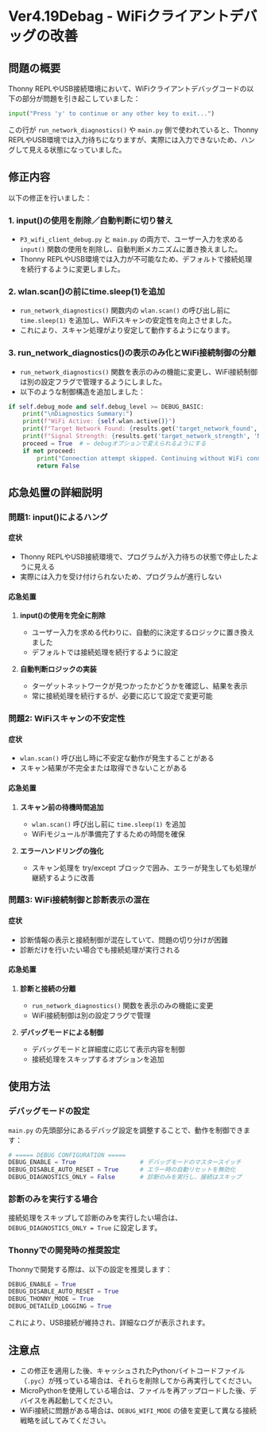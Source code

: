 # Ver4.19Debag - WiFiクライアントデバッグの改善

## 問題の概要

Thonny REPLやUSB接続環境において、WiFiクライアントデバッグコードの以下の部分が問題を引き起こしていました：

```python
input("Press 'y' to continue or any other key to exit...")
```

この行が `run_network_diagnostics()` や `main.py` 側で使われていると、Thonny REPLやUSB環境では入力待ちになりますが、実際には入力できないため、ハングして見える状態になっていました。

## 修正内容

以下の修正を行いました：

### 1. input()の使用を削除／自動判断に切り替え

- `P3_wifi_client_debug.py` と `main.py` の両方で、ユーザー入力を求める `input()` 関数の使用を削除し、自動判断メカニズムに置き換えました。
- Thonny REPLやUSB環境では入力が不可能なため、デフォルトで接続処理を続行するように変更しました。

### 2. wlan.scan()の前にtime.sleep(1)を追加

- `run_network_diagnostics()` 関数内の `wlan.scan()` の呼び出し前に `time.sleep(1)` を追加し、WiFiスキャンの安定性を向上させました。
- これにより、スキャン処理がより安定して動作するようになります。

### 3. run_network_diagnostics()の表示のみ化とWiFi接続制御の分離

- `run_network_diagnostics()` 関数を表示のみの機能に変更し、WiFi接続制御は別の設定フラグで管理するようにしました。
- 以下のような制御構造を追加しました：

```python
if self.debug_mode and self.debug_level >= DEBUG_BASIC:
    print("\nDiagnostics Summary:")
    print(f"WiFi Active: {self.wlan.active()}")
    print(f"Target Network Found: {results.get('target_network_found', False)}")
    print(f"Signal Strength: {results.get('target_network_strength', 'N/A')} dBm")
    proceed = True  # ← debugオプションで変えられるようにする
    if not proceed:
        print("Connection attempt skipped. Continuing without WiFi connection.")
        return False
```

## 応急処置の詳細説明

### 問題1: input()によるハング

#### 症状
- Thonny REPLやUSB接続環境で、プログラムが入力待ちの状態で停止したように見える
- 実際には入力を受け付けられないため、プログラムが進行しない

#### 応急処置
1. **input()の使用を完全に削除**
   - ユーザー入力を求める代わりに、自動的に決定するロジックに置き換えました
   - デフォルトでは接続処理を続行するように設定

2. **自動判断ロジックの実装**
   - ターゲットネットワークが見つかったかどうかを確認し、結果を表示
   - 常に接続処理を続行するが、必要に応じて設定で変更可能

### 問題2: WiFiスキャンの不安定性

#### 症状
- `wlan.scan()` 呼び出し時に不安定な動作が発生することがある
- スキャン結果が不完全または取得できないことがある

#### 応急処置
1. **スキャン前の待機時間追加**
   - `wlan.scan()` 呼び出し前に `time.sleep(1)` を追加
   - WiFiモジュールが準備完了するための時間を確保

2. **エラーハンドリングの強化**
   - スキャン処理を try/except ブロックで囲み、エラーが発生しても処理が継続するように改善

### 問題3: WiFi接続制御と診断表示の混在

#### 症状
- 診断情報の表示と接続制御が混在していて、問題の切り分けが困難
- 診断だけを行いたい場合でも接続処理が実行される

#### 応急処置
1. **診断と接続の分離**
   - `run_network_diagnostics()` 関数を表示のみの機能に変更
   - WiFi接続制御は別の設定フラグで管理

2. **デバッグモードによる制御**
   - デバッグモードと詳細度に応じて表示内容を制御
   - 接続処理をスキップするオプションを追加

## 使用方法

### デバッグモードの設定

`main.py` の先頭部分にあるデバッグ設定を調整することで、動作を制御できます：

```python
# ===== DEBUG CONFIGURATION =====
DEBUG_ENABLE = True                  # デバッグモードのマスタースイッチ
DEBUG_DISABLE_AUTO_RESET = True      # エラー時の自動リセットを無効化
DEBUG_DIAGNOSTICS_ONLY = False       # 診断のみを実行し、接続はスキップ
```

### 診断のみを実行する場合

接続処理をスキップして診断のみを実行したい場合は、`DEBUG_DIAGNOSTICS_ONLY = True` に設定します。

### Thonnyでの開発時の推奨設定

Thonnyで開発する際は、以下の設定を推奨します：

```python
DEBUG_ENABLE = True
DEBUG_DISABLE_AUTO_RESET = True
DEBUG_THONNY_MODE = True
DEBUG_DETAILED_LOGGING = True
```

これにより、USB接続が維持され、詳細なログが表示されます。

## 注意点

- この修正を適用した後、キャッシュされたPythonバイトコードファイル（`.pyc`）が残っている場合は、それらを削除してから再実行してください。
- MicroPythonを使用している場合は、ファイルを再アップロードした後、デバイスを再起動してください。
- WiFi接続に問題がある場合は、`DEBUG_WIFI_MODE` の値を変更して異なる接続戦略を試してみてください。
